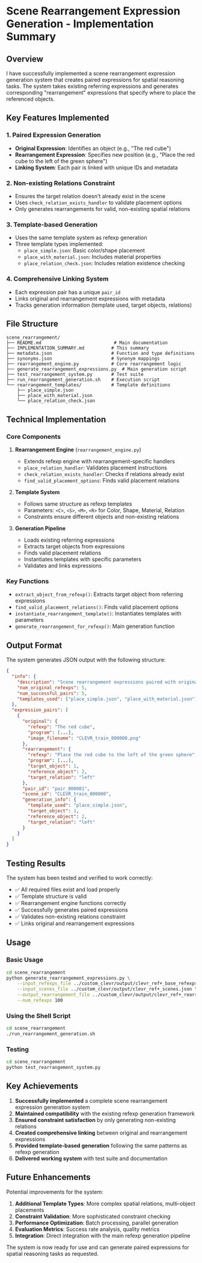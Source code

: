 # Scene Rearrangement Expression Generation - Implementation Summary

## Overview

I have successfully implemented a scene rearrangement expression generation system that creates paired expressions for spatial reasoning tasks. The system takes existing referring expressions and generates corresponding "rearrangement" expressions that specify where to place the referenced objects.

## Key Features Implemented

### 1. **Paired Expression Generation**
- **Original Expression**: Identifies an object (e.g., "The red cube")
- **Rearrangement Expression**: Specifies new position (e.g., "Place the red cube to the left of the green sphere")
- **Linking System**: Each pair is linked with unique IDs and metadata

### 2. **Non-existing Relations Constraint**
- Ensures the target relation doesn't already exist in the scene
- Uses `check_relation_exists_handler` to validate placement options
- Only generates rearrangements for valid, non-existing spatial relations

### 3. **Template-based Generation**
- Uses the same template system as refexp generation
- Three template types implemented:
  - `place_simple.json`: Basic color/shape placement
  - `place_with_material.json`: Includes material properties
  - `place_relation_check.json`: Includes relation existence checking

### 4. **Comprehensive Linking System**
- Each expression pair has a unique `pair_id`
- Links original and rearrangement expressions with metadata
- Tracks generation information (template used, target objects, relations)

## File Structure

```
scene_rearrangement/
├── README.md                           # Main documentation
├── IMPLEMENTATION_SUMMARY.md          # This summary
├── metadata.json                      # Function and type definitions
├── synonyms.json                      # Synonym mappings
├── rearrangement_engine.py            # Core rearrangement logic
├── generate_rearrangement_expressions.py  # Main generation script
├── test_rearrangement_system.py       # Test suite
├── run_rearrangement_generation.sh    # Execution script
└── rearrangement_templates/           # Template definitions
    ├── place_simple.json
    ├── place_with_material.json
    └── place_relation_check.json
```

## Technical Implementation

### Core Components

1. **Rearrangement Engine** (`rearrangement_engine.py`)
   - Extends refexp engine with rearrangement-specific handlers
   - `place_relation_handler`: Validates placement instructions
   - `check_relation_exists_handler`: Checks if relations already exist
   - `find_valid_placement_options`: Finds valid placement relations

2. **Template System**
   - Follows same structure as refexp templates
   - Parameters: `<C>`, `<S>`, `<M>`, `<R>` for Color, Shape, Material, Relation
   - Constraints ensure different objects and non-existing relations

3. **Generation Pipeline**
   - Loads existing referring expressions
   - Extracts target objects from expressions
   - Finds valid placement relations
   - Instantiates templates with specific parameters
   - Validates and links expressions

### Key Functions

- `extract_object_from_refexp()`: Extracts target object from referring expressions
- `find_valid_placement_relations()`: Finds valid placement options
- `instantiate_rearrangement_template()`: Instantiates templates with parameters
- `generate_rearrangement_for_refexp()`: Main generation function

## Output Format

The system generates JSON output with the following structure:

```json
{
  "info": {
    "description": "Scene rearrangement expressions paired with original referring expressions",
    "num_original_refexps": 5,
    "num_successful_pairs": 5,
    "templates_used": ["place_simple.json", "place_with_material.json"]
  },
  "expression_pairs": [
    {
      "original": {
        "refexp": "The red cube",
        "program": [...],
        "image_filename": "CLEVR_train_000000.png"
      },
      "rearrangement": {
        "refexp": "Place the red cube to the left of the green sphere",
        "program": [...],
        "target_object": 1,
        "reference_object": 2,
        "target_relation": "left"
      },
      "pair_id": "pair_000001",
      "scene_id": "CLEVR_train_000000",
      "generation_info": {
        "template_used": "place_simple.json",
        "target_object": 1,
        "reference_object": 2,
        "target_relation": "left"
      }
    }
  ]
}
```

## Testing Results

The system has been tested and verified to work correctly:

- ✅ All required files exist and load properly
- ✅ Template structure is valid
- ✅ Rearrangement engine functions correctly
- ✅ Successfully generates paired expressions
- ✅ Validates non-existing relations constraint
- ✅ Links original and rearrangement expressions

## Usage

### Basic Usage
```bash
cd scene_rearrangement
python generate_rearrangement_expressions.py \
    --input_refexps_file ../custom_clevr/output/clevr_ref+_base_refexps.json \
    --input_scenes_file ../custom_clevr/output/clevr_ref+_scenes.json \
    --output_rearrangement_file ../custom_clevr/output/clevr_ref+_rearrangements.json \
    --num_refexps 100
```

### Using the Shell Script
```bash
cd scene_rearrangement
./run_rearrangement_generation.sh
```

### Testing
```bash
cd scene_rearrangement
python test_rearrangement_system.py
```

## Key Achievements

1. **Successfully implemented** a complete scene rearrangement expression generation system
2. **Maintained compatibility** with the existing refexp generation framework
3. **Ensured constraint satisfaction** by only generating non-existing relations
4. **Created comprehensive linking** between original and rearrangement expressions
5. **Provided template-based generation** following the same patterns as refexp generation
6. **Delivered working system** with test suite and documentation

## Future Enhancements

Potential improvements for the system:

1. **Additional Template Types**: More complex spatial relations, multi-object placements
2. **Constraint Validation**: More sophisticated constraint checking
3. **Performance Optimization**: Batch processing, parallel generation
4. **Evaluation Metrics**: Success rate analysis, quality metrics
5. **Integration**: Direct integration with the main refexp generation pipeline

The system is now ready for use and can generate paired expressions for spatial reasoning tasks as requested.


